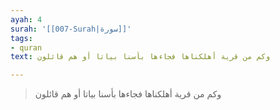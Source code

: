```yaml
---
ayah: 4
surah: '[[007-Surah|سورة]]'
tags:
- quran
text: وكم من قرية أهلكناها فجاءها بأسنا بياتا أو هم قائلون

---
```

> وكم من قرية أهلكناها فجاءها بأسنا بياتا أو هم قائلون
